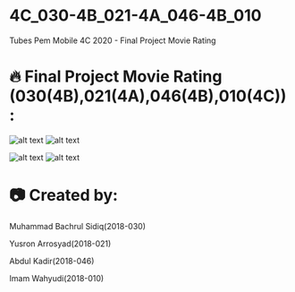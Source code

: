 # 4C_030-4B_021-4A_046-4B_010
Tubes Pem Mobile 4C 2020 - Final Project Movie Rating

# :fire: Final Project Movie Rating (030(4B),021(4A),046(4B),010(4C)) :

![alt text](https://i.ibb.co/MRgdBrp/tab1.jpg) 
![alt text](https://i.ibb.co/jV0yXMp/tab2.jpg) 

![alt text](https://i.ibb.co/DCwgCkz/tab3.jpg) 
![alt text](https://i.ibb.co/BKKvpXd/tab4.jpg)

# :camera: Created by:
Muhammad Bachrul Sidiq(2018-030)

Yusron Arrosyad(2018-021)

Abdul Kadir(2018-046)

Imam Wahyudi(2018-010)




